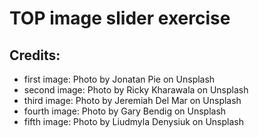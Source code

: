 # TOP image slider exercise

## Credits:

- first image: Photo by Jonatan Pie on Unsplash
- second image: Photo by Ricky Kharawala on Unsplash
- third image: Photo by Jeremiah Del Mar on Unsplash
- fourth image: Photo by Gary Bendig on Unsplash
- fifth image: Photo by Liudmyla Denysiuk on Unsplash
